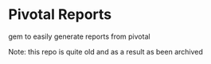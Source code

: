 Pivotal Reports
===============

gem to easily generate reports from pivotal

Note: this repo is quite old and as a result as been archived
